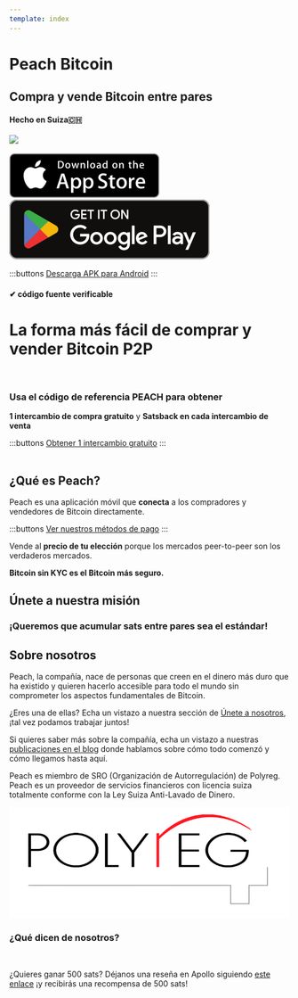 ```yaml
---
template: index
---
```

<!--[teaser]-->
# Peach Bitcoin
## Compra y vende Bitcoin <span>entre pares</span>
#### Hecho en Suiza🇨🇭

<div class="inner-wrap">

![](/img/phones.png)

<div>
  <div class="md:flex items-end">
    <a href="https://testflight.apple.com/join/wfSPFEWG"><img class="h-180px md:h-90px" src="/img/home/download-on-the-app-store.svg" alt="Download on the Apple Store"></a>
    <a class="md:ml-4" href="https://play.google.com/store/apps/details?id=com.peachbitcoin.peach.mainnet"><img class="h-180px md:h-90px" src="/img/home/get-it-on-google-play.svg" alt="Get it on Google Play"></a>
  </div>

  :::buttons
  [Descarga APK para Android](/es/apk/)
  :::

</div>

</div>

#### ✔ código fuente verificable

<!--[top]-->
# La forma más fácil de comprar y vender Bitcoin P2P
<br>

### Usa el código de referencia PEACH para obtener

**1 intercambio de compra gratuito** y **Satsback en cada intercambio de venta**

:::buttons
[Obtener 1 intercambio gratuito](https://peachbitcoin.com/referral/?code=PEACH)
:::
<br><br>

## ¿Qué es Peach?

Peach es una aplicación móvil que **conecta** a los compradores y vendedores de Bitcoin directamente.

:::buttons
[Ver nuestros métodos de pago](/how-it-works/#available-payment-methods)
:::

Vende al **precio de tu elección** porque los mercados peer-to-peer son los verdaderos mercados.

**Bitcoin sin KYC es el Bitcoin más seguro.**


<!--[mission]-->
## Únete a nuestra misión

### ¡Queremos que acumular sats entre pares sea el estándar!

<!--[about]-->
## Sobre nosotros

Peach, la compañía, nace de personas que creen en el dinero más duro que ha existido y quieren hacerlo accesible para todo el mundo sin comprometer los aspectos fundamentales de Bitcoin.

¿Eres una de ellas? Echa un vistazo a nuestra sección de [Únete a nosotros](/es/join-us/), ¡tal vez podamos trabajar juntos!

Si quieres saber más sobre la compañía, echa un vistazo a nuestras [publicaciones en el blog](/es/blog/) donde hablamos sobre cómo todo comenzó y cómo llegamos hasta aquí.


Peach es miembro de SRO (Organización de Autorregulación) de Polyreg. Peach es un proveedor de servicios financieros con licencia suiza totalmente conforme con la Ley Suiza Anti-Lavado de Dinero.

![](/img/home/polyreg.png)


### ¿Qué dicen de nosotros?
<br>
<div id="ap-widget-container" class="ap-widget-container" prod_code="peach" show ="top" bg_color="#FFFFFF" review_bg_color = "#FFFFFF" text_color = "#000000"></div>

¿Quieres ganar 500 sats? Déjanos una reseña en Apollo siguiendo [este enlace](https://heyapollo.com/invite-review?prod=peach) ¡y recibirás una recompensa de 500 sats!